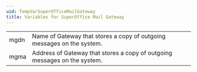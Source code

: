 ```yaml
---
uid: TempVarSuperOfficeMailGateway
title: Variables for SuperOffice Mail Gateway
---
```


|      |                                                                           |
|------|---------------------------------------------------------------------------|
| mgdn | Name of Gateway that stores a copy of outgoing messages on the system.    |
| mgma | Address of Gateway that stores a copy of outgoing messages on the system. |